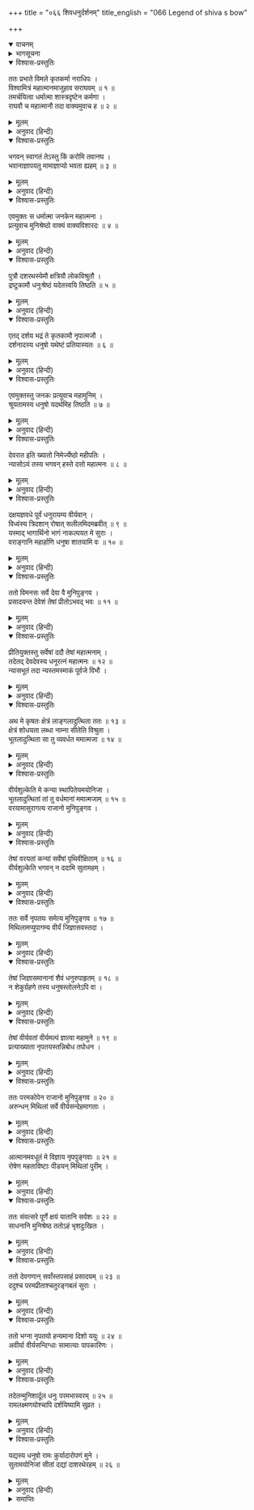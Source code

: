 +++
title = "०६६ शिवधनुर्दर्शनम्"
title_english = "066 Legend of shiva s bow"

+++
<details open><summary>वाचनम्</summary>
<div caption="श्रीराम-हरिसीताराममूर्ति-घनपाठिभ्यां वचनम्" class="audioEmbed" src="https://archive.org/download/Ramayana-recitation-Sriram-harisItArAmamUrti-Ghanapaati-v2/Kanda_1/Kanda_1_BK-066-Shiva_Dhanur_Dharshanam.mp3"></div>
</details>

<details><summary>भागसूचना</summary>

66. राजा जनकका विश्वामित्र और राम-लक्ष्मणका सत्कार करके उन्हें अपने यहाँ रखे हुए धनुषका परिचय देना और धनुष चढ़ा देनेपर श्रीरामके साथ उनके ब्याहका निश्चय प्रकट करना
</details>

<details open><summary>विश्वास-प्रस्तुतिः</summary>

ततः प्रभाते विमले कृतकर्मा नराधिपः ।  
विश्वामित्रं महात्मानमाजुहाव सराघवम् ॥ १ ॥  
तमर्चयित्वा धर्मात्मा शास्त्रदृष्टेन कर्मणा ।  
राघवौ च महात्मानौ तदा वाक्यमुवाच ह ॥ २ ॥
</details>

<details><summary>मूलम्</summary>

ततः प्रभाते विमले कृतकर्मा नराधिपः ।  
विश्वामित्रं महात्मानमाजुहाव सराघवम् ॥ १ ॥  
तमर्चयित्वा धर्मात्मा शास्त्रदृष्टेन कर्मणा ।  
राघवौ च महात्मानौ तदा वाक्यमुवाच ह ॥ २ ॥
</details>

<details><summary>अनुवाद (हिन्दी)</summary>

तदनन्तर दूसरे दिन निर्मल प्रभातकाल आनेपर धर्मात्मा राजा जनकने अपना नित्य नियम पूरा करके श्रीराम और लक्ष्मणसहित महात्मा विश्वामित्रजीको बुलाया और शास्त्रीय विधिके अनुसार मुनि तथा उन दोनों महामनस्वी राजकुमारोंका पूजन करके इस प्रकार कहा— ॥ १-२ ॥
</details>

<details open><summary>विश्वास-प्रस्तुतिः</summary>

भगवन् स्वागतं तेऽस्तु किं करोमि तवानघ ।  
भवानाज्ञापयतु मामाज्ञाप्यो भवता ह्यहम् ॥ ३ ॥
</details>

<details><summary>मूलम्</summary>

भगवन् स्वागतं तेऽस्तु किं करोमि तवानघ ।  
भवानाज्ञापयतु मामाज्ञाप्यो भवता ह्यहम् ॥ ३ ॥
</details>

<details><summary>अनुवाद (हिन्दी)</summary>

‘भगवन्! आपका स्वागत है । निष्पाप महर्षे! आप मुझे आज्ञा दीजिये, मैं आपकी क्या सेवा करूँ; क्योंकि मैं आपका आज्ञापालक हूँ’ ॥ ३ ॥
</details>

<details open><summary>विश्वास-प्रस्तुतिः</summary>

एवमुक्तः स धर्मात्मा जनकेन महात्मना ।  
प्रत्युवाच मुनिश्रेष्ठो वाक्यं वाक्यविशारदः ॥ ४ ॥
</details>

<details><summary>मूलम्</summary>

एवमुक्तः स धर्मात्मा जनकेन महात्मना ।  
प्रत्युवाच मुनिश्रेष्ठो वाक्यं वाक्यविशारदः ॥ ४ ॥
</details>

<details><summary>अनुवाद (हिन्दी)</summary>

महात्मा जनकके ऐसा कहनेपर बोलनेमें कुशल धर्मात्मा मुनिश्रेष्ठ विश्वामित्रने उनसे यह बात कही— ॥ ४ ॥
</details>

<details open><summary>विश्वास-प्रस्तुतिः</summary>

पुत्रौ दशरथस्येमौ क्षत्रियौ लोकविश्रुतौ ।  
द्रष्टुकामौ धनुःश्रेष्ठं यदेतत्त्वयि तिष्ठति ॥ ५ ॥
</details>

<details><summary>मूलम्</summary>

पुत्रौ दशरथस्येमौ क्षत्रियौ लोकविश्रुतौ ।  
द्रष्टुकामौ धनुःश्रेष्ठं यदेतत्त्वयि तिष्ठति ॥ ५ ॥
</details>

<details><summary>अनुवाद (हिन्दी)</summary>

‘महाराज! राजा दशरथके ये दोनों पुत्र विश्वविख्यात क्षत्रिय वीर हैं और आपके यहाँ जो यह श्रेष्ठ धनुष रखा है, उसे देखनेकी इच्छा रखते हैं ॥ ५ ॥
</details>

<details open><summary>विश्वास-प्रस्तुतिः</summary>

एतद् दर्शय भद्रं ते कृतकामौ नृपात्मजौ ।  
दर्शनादस्य धनुषो यथेष्टं प्रतियास्यतः ॥ ६ ॥
</details>

<details><summary>मूलम्</summary>

एतद् दर्शय भद्रं ते कृतकामौ नृपात्मजौ ।  
दर्शनादस्य धनुषो यथेष्टं प्रतियास्यतः ॥ ६ ॥
</details>

<details><summary>अनुवाद (हिन्दी)</summary>

‘आपका कल्याण हो, वह धनुष इन्हें दिखा दीजिये । इससे इनकी इच्छा पूरी हो जायगी । फिर ये दोनों राजकुमार उस धनुषके दर्शनमात्रसे संतुष्ट हो इच्छानुसार अपनी राजधानीको लौट जायँगे’ ॥ ६ ॥
</details>

<details open><summary>विश्वास-प्रस्तुतिः</summary>

एवमुक्तस्तु जनकः प्रत्युवाच महामुनिम् ।  
श्रूयतामस्य धनुषो यदर्थमिह तिष्ठति ॥ ७ ॥
</details>

<details><summary>मूलम्</summary>

एवमुक्तस्तु जनकः प्रत्युवाच महामुनिम् ।  
श्रूयतामस्य धनुषो यदर्थमिह तिष्ठति ॥ ७ ॥
</details>

<details><summary>अनुवाद (हिन्दी)</summary>

मुनिके ऐसा कहनेपर राजा जनक महामुनि विश्वामित्रसे बोले—‘मुनिवर! इस धनुषका वृत्तान्त सुनिये । जिस उद्देश्यसे यह धनुष यहाँ रखा गया, वह सब बताता हूँ ॥ ७ ॥
</details>

<details open><summary>विश्वास-प्रस्तुतिः</summary>

देवरात इति ख्यातो निमेर्ज्येष्ठो महीपतिः ।  
न्यासोऽयं तस्य भगवन् हस्ते दत्तो महात्मनः ॥ ८ ॥
</details>

<details><summary>मूलम्</summary>

देवरात इति ख्यातो निमेर्ज्येष्ठो महीपतिः ।  
न्यासोऽयं तस्य भगवन् हस्ते दत्तो महात्मनः ॥ ८ ॥
</details>

<details><summary>अनुवाद (हिन्दी)</summary>

‘भगवन्! निमिके ज्येष्ठ पुत्र राजा देवरातके नामसे विख्यात थे । उन्हीं महात्माके हाथमें यह धनुष धरोहरके रूपमें दिया गया था ॥ ८ ॥
</details>

<details open><summary>विश्वास-प्रस्तुतिः</summary>

दक्षयज्ञवधे पूर्वं धनुरायम्य वीर्यवान् ।  
विध्वंस्य त्रिदशान् रोषात् सलीलमिदमब्रवीत् ॥ ९ ॥  
यस्माद् भागार्थिनो भागं नाकल्पयत मे सुराः ।  
वराङ्गानि महार्हाणि धनुषा शातयामि वः ॥ १० ॥
</details>

<details><summary>मूलम्</summary>

दक्षयज्ञवधे पूर्वं धनुरायम्य वीर्यवान् ।  
विध्वंस्य त्रिदशान् रोषात् सलीलमिदमब्रवीत् ॥ ९ ॥  
यस्माद् भागार्थिनो भागं नाकल्पयत मे सुराः ।  
वराङ्गानि महार्हाणि धनुषा शातयामि वः ॥ १० ॥
</details>

<details><summary>अनुवाद (हिन्दी)</summary>

‘कहते हैं, पूर्वकालमें दक्षयज्ञ-विध्वंसके समय परम पराक्रमी भगवान् शङ्करने खेल-खेलमें ही रोषपूर्वक इस धनुषको उठाकर यज्ञ-विध्वंसके पश्चात् देवताओंसे कहा—‘देवगण! मैं यज्ञमें भाग प्राप्त करना चाहता था, किंतु तुमलोगोंने नहीं दिया । इसलिये इस धनुषसे मैं तुम सब लोगोंके परम पूजनीय श्रेष्ठ अंग—मस्तक काट डालूँगा’ ॥ ९-१० ॥
</details>

<details open><summary>विश्वास-प्रस्तुतिः</summary>

ततो विमनसः सर्वे देवा वै मुनिपुङ्गव ।  
प्रसादयन्त देवेशं तेषां प्रीतोऽभवद् भवः ॥ ११ ॥
</details>

<details><summary>मूलम्</summary>

ततो विमनसः सर्वे देवा वै मुनिपुङ्गव ।  
प्रसादयन्त देवेशं तेषां प्रीतोऽभवद् भवः ॥ ११ ॥
</details>

<details><summary>अनुवाद (हिन्दी)</summary>

‘मुनिश्रेष्ठ! यह सुनकर सम्पूर्ण देवता उदास हो गये और स्तुतिके द्वारा देवाधिदेव महादेवजीको प्रसन्न करने लगे । अन्तमें उनपर भगवान् शिव प्रसन्न हो गये ॥ ११ ॥
</details>

<details open><summary>विश्वास-प्रस्तुतिः</summary>

प्रीतियुक्तस्तु सर्वेषां ददौ तेषां महात्मनाम् ।  
तदेतद् देवदेवस्य धनूरत्नं महात्मनः ॥ १२ ॥  
न्यासभूतं तदा न्यस्तमस्माकं पूर्वजे विभौ ।
</details>

<details><summary>मूलम्</summary>

प्रीतियुक्तस्तु सर्वेषां ददौ तेषां महात्मनाम् ।  
तदेतद् देवदेवस्य धनूरत्नं महात्मनः ॥ १२ ॥  
न्यासभूतं तदा न्यस्तमस्माकं पूर्वजे विभौ ।
</details>

<details><summary>अनुवाद (हिन्दी)</summary>

‘प्रसन्न होकर उन्होंने उन सब महामनस्वी देवताओंको यह धनुष अर्पण कर दिया । वही यह देवाधिदेव महात्मा भगवान् शङ्करका धनुष-रत्न है, जो मेरे पूर्वज महाराज देवरातके पास धरोहरके रूपमें रखा गया था ॥ १२ १/२ ॥
</details>

<details open><summary>विश्वास-प्रस्तुतिः</summary>

अथ मे कृषतः क्षेत्रं लाङ्गलादुत्थिता ततः ॥ १३ ॥  
क्षेत्रं शोधयता लब्धा नाम्ना सीतेति विश्रुता ।  
भूतलादुत्थिता सा तु व्यवर्धत ममात्मजा ॥ १४ ॥
</details>

<details><summary>मूलम्</summary>

अथ मे कृषतः क्षेत्रं लाङ्गलादुत्थिता ततः ॥ १३ ॥  
क्षेत्रं शोधयता लब्धा नाम्ना सीतेति विश्रुता ।  
भूतलादुत्थिता सा तु व्यवर्धत ममात्मजा ॥ १४ ॥
</details>

<details><summary>अनुवाद (हिन्दी)</summary>

‘एक दिन मैं यज्ञके लिये भूमिशोधन करते समय खेतमें हल चला रहा था । उसी समय हलके अग्रभागसे जोती गयी भूमि (हराई या सीता) से एक कन्या प्रकट हुई । सीता (हलद्वारा खींची गयी रेखा) से उत्पन्न होनेके कारण उसका नाम सीता रखा गया । पृथ्वीसे प्रकट हुई वह मेरी कन्या क्रमशः बढ़कर सयानी हुई ॥ १३-१४ ॥
</details>

<details open><summary>विश्वास-प्रस्तुतिः</summary>

वीर्यशुल्केति मे कन्या स्थापितेयमयोनिजा ।  
भूतलादुत्थितां तां तु वर्धमानां ममात्मजाम् ॥ १५ ॥  
वरयामासुरागत्य राजानो मुनिपुङ्गव ।
</details>

<details><summary>मूलम्</summary>

वीर्यशुल्केति मे कन्या स्थापितेयमयोनिजा ।  
भूतलादुत्थितां तां तु वर्धमानां ममात्मजाम् ॥ १५ ॥  
वरयामासुरागत्य राजानो मुनिपुङ्गव ।
</details>

<details><summary>अनुवाद (हिन्दी)</summary>

‘अपनी इस अयोनिजा कन्याके विषयमें मैंने यह निश्चय किया कि जो अपने पराक्रमसे इस धनुषको चढ़ा देगा, उसीके साथ मैं इसका ब्याह करूँगा । इस तरह इसे वीर्यशुल्का (पराक्रमरूप शुल्कवाली) बनाकर अपने घरमें रख छोड़ा है । मुनिश्रेष्ठ! भूतलसे प्रकट होकर दिनों-दिन बढ़नेवाली मेरी पुत्री सीताको कई राजाओंने यहाँ आकर माँगा ॥ १५ १/२ ॥
</details>

<details open><summary>विश्वास-प्रस्तुतिः</summary>

तेषां वरयतां कन्यां सर्वेषां पृथिवीक्षिताम् ॥ १६ ॥  
वीर्यशुल्केति भगवन् न ददामि सुतामहम् ।
</details>

<details><summary>मूलम्</summary>

तेषां वरयतां कन्यां सर्वेषां पृथिवीक्षिताम् ॥ १६ ॥  
वीर्यशुल्केति भगवन् न ददामि सुतामहम् ।
</details>

<details><summary>अनुवाद (हिन्दी)</summary>

‘परंतु भगवन्! कन्याका वरण करनेवाले उन सभी राजाओंको मैंने यह बता दिया कि मेरी कन्या वीर्यशुल्का है । (उचित पराक्रम प्रकट करनेपर ही कोई पुरुष उसके साथ विवाह करनेका अधिकारी हो सकता है ।) यही कारण है कि मैंने आजतक किसीको अपनी कन्या नहीं दी ॥ १६ १/२ ॥
</details>

<details open><summary>विश्वास-प्रस्तुतिः</summary>

ततः सर्वे नृपतयः समेत्य मुनिपुङ्गव ॥ १७ ॥  
मिथिलामप्युपागम्य वीर्यं जिज्ञासवस्तदा ।
</details>

<details><summary>मूलम्</summary>

ततः सर्वे नृपतयः समेत्य मुनिपुङ्गव ॥ १७ ॥  
मिथिलामप्युपागम्य वीर्यं जिज्ञासवस्तदा ।
</details>

<details><summary>अनुवाद (हिन्दी)</summary>

‘मुनिपुंगव! तब सभी राजा मिलकर मिथिलामें आये और पूछने लगे कि राजकुमारी सीताको प्राप्त करनेके लिये कौन-सा पराक्रम निश्चित किया गया है ॥
</details>

<details open><summary>विश्वास-प्रस्तुतिः</summary>

तेषां जिज्ञासमानानां शैवं धनुरुपाहृतम् ॥ १८ ॥  
न शेकुर्ग्रहणे तस्य धनुषस्तोलनेऽपि वा ।
</details>

<details><summary>मूलम्</summary>

तेषां जिज्ञासमानानां शैवं धनुरुपाहृतम् ॥ १८ ॥  
न शेकुर्ग्रहणे तस्य धनुषस्तोलनेऽपि वा ।
</details>

<details><summary>अनुवाद (हिन्दी)</summary>

‘मैंने पराक्रमकी जिज्ञासा करनेवाले उन राजाओंके सामने यह शिवजीका धनुष रख दिया; परंतु वे लोग इसे उठाने या हिलानेमें भी समर्थ न हो सके ॥ १८ १/२ ॥
</details>

<details open><summary>विश्वास-प्रस्तुतिः</summary>

तेषां वीर्यवतां वीर्यमल्पं ज्ञात्वा महामुने ॥ १९ ॥  
प्रत्याख्याता नृपतयस्तन्निबोध तपोधन ।
</details>

<details><summary>मूलम्</summary>

तेषां वीर्यवतां वीर्यमल्पं ज्ञात्वा महामुने ॥ १९ ॥  
प्रत्याख्याता नृपतयस्तन्निबोध तपोधन ।
</details>

<details><summary>अनुवाद (हिन्दी)</summary>

‘महामुने! उन पराक्रमी नरेशोंकी शक्ति बहुत थोड़ी जानकर मैंने उन्हें कन्या देनेसे इनकार कर दिया । तपोधन! इसके बाद जो घटना घटी, उसे भी आप सुन लीजिये ॥ १९ १/२ ॥
</details>

<details open><summary>विश्वास-प्रस्तुतिः</summary>

ततः परमकोपेन राजानो मुनिपुङ्गव ॥ २० ॥  
अरुन्धन् मिथिलां सर्वे वीर्यसन्देहमागताः ।
</details>

<details><summary>मूलम्</summary>

ततः परमकोपेन राजानो मुनिपुङ्गव ॥ २० ॥  
अरुन्धन् मिथिलां सर्वे वीर्यसन्देहमागताः ।
</details>

<details><summary>अनुवाद (हिन्दी)</summary>

‘मुनिप्रवर! मेरे इनकार करनेपर ये सब राजा अत्यन्त कुपित हो उठे और अपने पराक्रमके विषयमें संशयापन्न हो मिथिलाको चारों ओरसे घेरकर खड़े हो गये ॥ २० १/२ ॥
</details>

<details open><summary>विश्वास-प्रस्तुतिः</summary>

आत्मानमवधूतं मे विज्ञाय नृपपुङ्गवाः ॥ २१ ॥  
रोषेण महताविष्टाः पीडयन् मिथिलां पुरीम् ।
</details>

<details><summary>मूलम्</summary>

आत्मानमवधूतं मे विज्ञाय नृपपुङ्गवाः ॥ २१ ॥  
रोषेण महताविष्टाः पीडयन् मिथिलां पुरीम् ।
</details>

<details><summary>अनुवाद (हिन्दी)</summary>

‘मेरे द्वारा अपना तिरस्कार हुआ मानकर उन श्रेष्ठ नरेशोंने अत्यन्त रुष्ट हो मिथिलापुरीको सब ओरसे पीड़ा देना प्रारम्भ कर दिया ॥ २१ १/२ ॥
</details>

<details open><summary>विश्वास-प्रस्तुतिः</summary>

ततः संवत्सरे पूर्णे क्षयं यातानि सर्वशः ॥ २२ ॥  
साधनानि मुनिश्रेष्ठ ततोऽहं भृशदुःखितः ।
</details>

<details><summary>मूलम्</summary>

ततः संवत्सरे पूर्णे क्षयं यातानि सर्वशः ॥ २२ ॥  
साधनानि मुनिश्रेष्ठ ततोऽहं भृशदुःखितः ।
</details>

<details><summary>अनुवाद (हिन्दी)</summary>

‘मुनिश्रेष्ठ! पूरे एक वर्षतक वे घेरा डाले रहे । इस बीचमें युद्धके सारे साधन क्षीण हो गये । इससे मुझे बड़ा दुःख हुआ ॥ २२ १/२ ॥
</details>

<details open><summary>विश्वास-प्रस्तुतिः</summary>

ततो देवगणान् सर्वांस्तपसाहं प्रसादयम् ॥ २३ ॥  
ददुश्च परमप्रीताश्चतुरङ्गबलं सुराः ।
</details>

<details><summary>मूलम्</summary>

ततो देवगणान् सर्वांस्तपसाहं प्रसादयम् ॥ २३ ॥  
ददुश्च परमप्रीताश्चतुरङ्गबलं सुराः ।
</details>

<details><summary>अनुवाद (हिन्दी)</summary>

‘तब मैंने तपस्याके द्वारा समस्त देवताओंको प्रसन्न करनेकी चेष्टा की । देवता बहुत प्रसन्न हुए और उन्होंने मुझे चतुरंगिणी सेना प्रदान की ॥ २३ १/२ ॥
</details>

<details open><summary>विश्वास-प्रस्तुतिः</summary>

ततो भग्ना नृपतयो हन्यमाना दिशो ययुः ॥ २४ ॥  
अवीर्या वीर्यसन्दिग्धाः सामात्याः पापकारिणः ।
</details>

<details><summary>मूलम्</summary>

ततो भग्ना नृपतयो हन्यमाना दिशो ययुः ॥ २४ ॥  
अवीर्या वीर्यसन्दिग्धाः सामात्याः पापकारिणः ।
</details>

<details><summary>अनुवाद (हिन्दी)</summary>

‘फिर तो हमारे सैनिकोंकी मार खाकर वे सभी पापाचारी राजा, जो बलहीन थे अथवा जिनके बलवान् होनेमें संदेह था, मन्त्रियोंसहित भागकर विभिन्न दिशाओंमें चले गये ॥ २४ १/२ ॥
</details>

<details open><summary>विश्वास-प्रस्तुतिः</summary>

तदेतन्मुनिशार्दूल धनुः परमभास्वरम् ॥ २५ ॥  
रामलक्ष्मणयोश्चापि दर्शयिष्यामि सुव्रत ।
</details>

<details><summary>मूलम्</summary>

तदेतन्मुनिशार्दूल धनुः परमभास्वरम् ॥ २५ ॥  
रामलक्ष्मणयोश्चापि दर्शयिष्यामि सुव्रत ।
</details>

<details><summary>अनुवाद (हिन्दी)</summary>

‘मुनिश्रेष्ठ! यही वह परम प्रकाशमान धनुष है । उत्तम व्रतका पालन करनेवाले महर्षे! मैं उसे श्रीराम और लक्ष्मणको भी दिखाऊँगा ॥ २५ १/२ ॥
</details>

<details open><summary>विश्वास-प्रस्तुतिः</summary>

यद्यस्य धनुषो रामः कुर्यादारोपणं मुने ।  
सुतामयोनिजां सीतां दद्यां दाशरथेरहम् ॥ २६ ॥
</details>

<details><summary>मूलम्</summary>

यद्यस्य धनुषो रामः कुर्यादारोपणं मुने ।  
सुतामयोनिजां सीतां दद्यां दाशरथेरहम् ॥ २६ ॥
</details>

<details><summary>अनुवाद (हिन्दी)</summary>

‘मुने! यदि श्रीराम इस धनुषकी प्रत्यञ्चा चढ़ा दें तो मैं अपनी अयोनिजा कन्या सीताको इन दशरथकुमारके हाथमें दे दूँ’ ॥ २६ ॥
</details>

<details><summary>समाप्तिः</summary>

इत्यार्षे श्रीमद्रामायणे वाल्मीकीये आदिकाव्ये बालकाण्डे षट्षष्टितमः सर्गः ॥ ६६ ॥  
इस प्रकार श्रीवाल्मीकिनिर्मित आर्षरामायण आदिकाव्यके बालकाण्डमें छाछठवाँ सर्ग पूरा हुआ ॥ ६६ ॥
</details>

